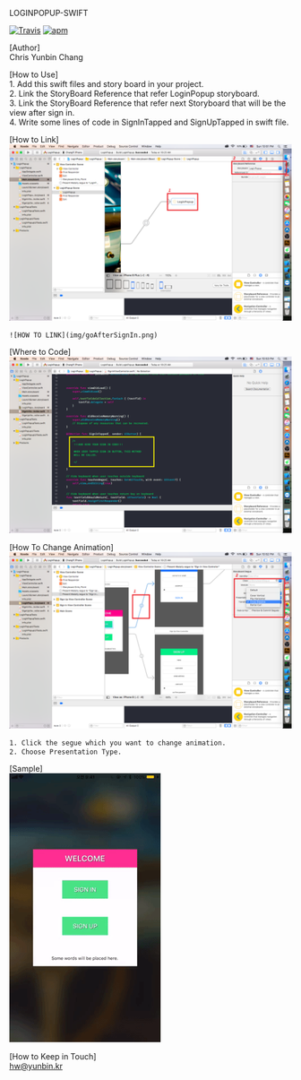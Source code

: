 LOGINPOPUP-SWIFT

[![Travis](https://img.shields.io/travis/USER/REPO/BRANCH.svg)]() [![apm](https://img.shields.io/apm/l/vim-mode.svg)]()


[Author]  
    Chris Yunbin Chang  

[How to Use]  
    1. Add this swift files and story board in your project.  
    2. Link the StoryBoard Reference that refer LoginPopup storyboard.  
    3. Link the StoryBoard Reference that refer next Storyboard that will be the view after sign in.  
    4. Write some lines of code in SignInTapped and SignUpTapped in swift file.  

[How to Link]  
    ![HOW TO LINK](/img/openPopUp.png)  
        
    ![HOW TO LINK](img/goAfterSignIn.png)  

[Where to Code]  
    ![SAMPLE IMAGE](/img/code.png)  

[How To Change Animation]  
    ![SAMPLE IMAGE](/img/changeSegueAnimation.png) 
       
    1. Click the segue which you want to change animation.  
    2. Choose Presentation Type.  


[Sample]  
    ![SAMPLE IMAGE](/img/sample1.gif)  

[How to Keep in Touch]  
    hw@yunbin.kr